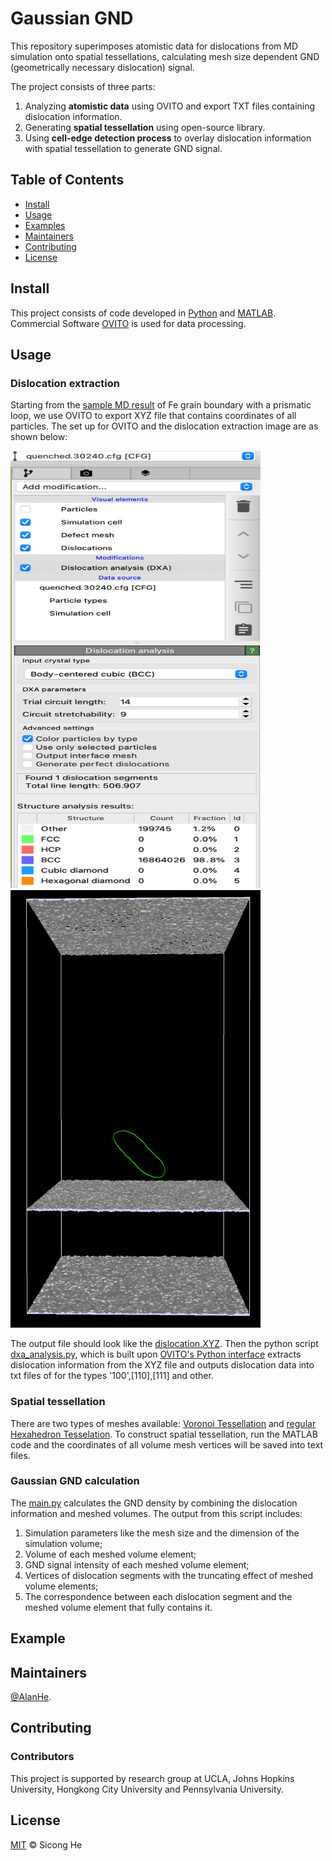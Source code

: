 # Gaussian GND

This repository superimposes atomistic data for dislocations from MD simulation onto spatial tessellations, calculating mesh size dependent GND (geometrically necessary dislocation) signal. 

The project consists of three parts: 
1. Analyzing **atomistic data** using OVITO and export TXT files containing dislocation information.
2. Generating **spatial tessellation** using open-source library.
3. Using **cell-edge detection process** to overlay dislocation information with spatial tessellation to generate GND signal.


## Table of Contents

- [Install](#install)
- [Usage](#usage)
- [Examples](#example)
- [Maintainers](#maintainers)
- [Contributing](#contributing)
- [License](#license)


## Install

This project consists of code developed in [Python](https://www.python.org/) and [MATLAB](https://www.mathworks.com/products/matlab.html). Commercial Software [OVITO](https://www.ovito.org/) is used for data processing. 


## Usage

### Dislocation extraction
Starting from the [sample MD result]() of Fe grain boundary with a prismatic loop, we use OVITO to export XYZ file that contains coordinates of all particles. The set up for OVITO and the dislocation extraction image are as shown below:

<img src="ovito_setup.png" width="400" height="700">  <img src="dislocation.png" width="400" height="700"> 

The output file should look like the [dislocation.XYZ](). Then the python script [dxa_analysis.py](dxa_analysis.py), which is built upon [OVITO's Python interface](https://docs.ovito.org/python/) extracts dislocation information from the XYZ file and outputs dislocation data into txt files of for the types '100',[110],[111] and other. 

### Spatial tessellation
There are two types of meshes available: [Voronoi Tessellation](full_voronoi_random.m) and [regular Hexahedron Tesselation](full_voronoi_cubic_edgevariate.m). To construct spatial tessellation, run the MATLAB code and the coordinates of all volume mesh vertices will be saved into text files.

### Gaussian GND calculation
The [main.py](main.py) calculates the GND density by combining the dislocation information and meshed volumes. The output from this script includes: 
1. Simulation parameters like the mesh size and the dimension of the simulation volume; 
2. Volume of each meshed volume element; 
3. GND signal intensity of each meshed volume element; 
4. Vertices of dislocation segments with the truncating effect of meshed volume elements; 
5. The correspondence between each dislocation segment and the meshed volume element that fully contains it.


## Example



## Maintainers

[@AlanHe](https://github.com/hsc1993).

## Contributing


### Contributors

This project is supported by research group at UCLA, Johns Hopkins University, Hongkong City University and Pennsylvania University.


## License

[MIT](LICENSE) © Sicong He

